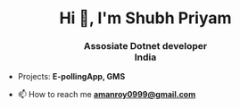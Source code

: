 <h1 align="center">Hi 👋, I'm Shubh Priyam</h1>
<h3 align="center">Assosiate Dotnet developer<br>India</h3>

- Projects: **E-pollingApp, GMS**

- 📫 How to reach me **amanroy0999@gmail.com**

